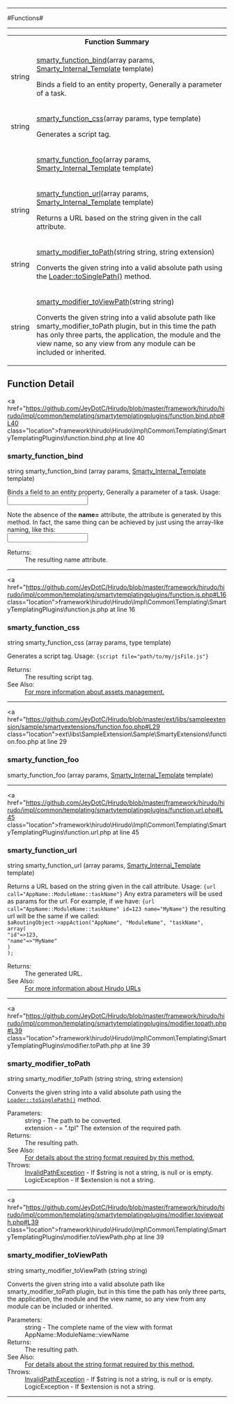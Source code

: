 - - -

#Functions#

- - -

<table id="summary_function" class="title">
<tr><th colspan="2" class="title">Function Summary</th></tr>
<tr>
<td><span class='k'></span> <span class='nx'>string</span></td>
<td class="description"><p class="name"><a href="#smarty_function_bind">smarty_function_bind</a>(array params, <a href="https://github.com/JeyDotC/Hirudo/blob/master/smarty/smarty_internal_template.html">Smarty_Internal_Template</a> template)</p><p class="description">Binds a field to an entity property, Generally a parameter
of a task. </p></td>
</tr>
<tr>
<td><span class='k'></span> <span class='nx'>string</span></td>
<td class="description"><p class="name"><a href="#smarty_function_css">smarty_function_css</a>(array params, type template)</p><p class="description">Generates a script tag. </p></td>
</tr>
<tr>
<td><span class='k'></span> <span class='nx'><type></span></td>
<td class="description"><p class="name"><a href="#smarty_function_foo">smarty_function_foo</a>(array params, <a href="https://github.com/JeyDotC/Hirudo/blob/master/smarty/smarty_internal_template.html">Smarty_Internal_Template</a> template)</p><p class="description"></p></td>
</tr>
<tr>
<td><span class='k'></span> <span class='nx'>string</span></td>
<td class="description"><p class="name"><a href="#smarty_function_url">smarty_function_url</a>(array params, <a href="https://github.com/JeyDotC/Hirudo/blob/master/smarty/smarty_internal_template.html">Smarty_Internal_Template</a> template)</p><p class="description">Returns a URL based on the string given in the call attribute.
</p></td>
</tr>
<tr>
<td><span class='k'></span> <span class='nx'>string</span></td>
<td class="description"><p class="name"><a href="#smarty_modifier_toPath">smarty_modifier_toPath</a>(string string, string extension)</p><p class="description">Converts the given string into a valid absolute path using the
<a href="../hirudo/lang/loader.html#toSinglePath()">Loader::toSinglePath()</a> method.</p></td>
</tr>
<tr>
<td><span class='k'></span> <span class='nx'>string</span></td>
<td class="description"><p class="name"><a href="#smarty_modifier_toViewPath">smarty_modifier_toViewPath</a>(string string)</p><p class="description">Converts the given string into a valid absolute path like smarty_modifier_toPath
plugin, but in this time the path has only three parts, the application, the
module and the view name, so any view from any module can be included or inherited.</p></td>
</tr>
</table>

<h2 id="detail_function">Function Detail</h2>

<a href="https://github.com/JeyDotC/Hirudo/blob/master/framework/hirudo/hirudo/impl/common/templating/smartytemplatingplugins/function.bind.php#L40 class="location">framework\hirudo\Hirudo\Impl\Common\Templating\SmartyTemplatingPlugins\function.bind.php at line 40</a>

<h3 id="smarty_function_bind()">smarty_function_bind</h3>
<span class='k'></span> <span class='nx'>string</span> smarty_function_bind (array params, <a href="https://github.com/JeyDotC/Hirudo/blob/master/smarty/smarty_internal_template.html">Smarty_Internal_Template</a> template)

<div class="details">
<p><p>Binds a field to an entity property, Generally a parameter
of a task. Usage:
<code>
<input {bind="taskParameter.property.innerProperty"} id="myField" type="someType" />
</code></p></p><p><p>Note the absence of the <strong>name=</strong> attribute, the attribute is generated
by this method. In fact, the same thing can be achieved by just using the array-like
naming, like this:
<code>
<input name="taskParameter[property][innerProperty]" id="myField" type="someType" />
</code></p></p>
<dl>
<dt>Returns:</dt>
<dd>The resulting name attribute.</dd>
</dl>
</div>

- - -


<a href="https://github.com/JeyDotC/Hirudo/blob/master/framework/hirudo/hirudo/impl/common/templating/smartytemplatingplugins/function.js.php#L16 class="location">framework\hirudo\Hirudo\Impl\Common\Templating\SmartyTemplatingPlugins\function.js.php at line 16</a>

<h3 id="smarty_function_css()">smarty_function_css</h3>
<span class='k'></span> <span class='nx'>string</span> smarty_function_css (array params, type template)

<div class="details">
<p>Generates a script tag.
Usage: <code>{script file="path/to/my/jsFile.js"}</code></p>
<dl>
<dt>Returns:</dt>
<dd>The resulting script tag.</dd>
<dt>See Also:</dt>
<dd><a href="../hirudo/core/context/assets.html">For more information about assets management.</a></dd>
</dl>
</div>

- - -


<a href="https://github.com/JeyDotC/Hirudo/blob/master/ext/libs/sampleextension/sample/smartyextensions/function.foo.php#L29 class="location">ext\libs\SampleExtension\Sample\SmartyExtensions\function.foo.php at line 29</a>

<h3 id="smarty_function_foo()">smarty_function_foo</h3>
<span class='k'></span> <span class='nx'><type></span> smarty_function_foo (array params, <a href="https://github.com/JeyDotC/Hirudo/blob/master/smarty/smarty_internal_template.html">Smarty_Internal_Template</a> template)

<div class="details">
<p></p>
</div>

- - -


<a href="https://github.com/JeyDotC/Hirudo/blob/master/framework/hirudo/hirudo/impl/common/templating/smartytemplatingplugins/function.url.php#L45 class="location">framework\hirudo\Hirudo\Impl\Common\Templating\SmartyTemplatingPlugins\function.url.php at line 45</a>

<h3 id="smarty_function_url()">smarty_function_url</h3>
<span class='k'></span> <span class='nx'>string</span> smarty_function_url (array params, <a href="https://github.com/JeyDotC/Hirudo/blob/master/smarty/smarty_internal_template.html">Smarty_Internal_Template</a> template)

<div class="details">
<p>Returns a URL based on the string given in the call attribute.
Usage: <code>{url call="AppName::ModuleName::taskName"}</code> Any extra
parameters will be used as params for the url. For example, if we have:
<code>{url call="AppName::ModuleName::taskName" id=123 name="MyName"}</code>
the resulting url will be the same if we called:
<code>
$aRoutingObject->appAction("AppName", "ModuleName", "taskName",
array(
"id"=>123,
"name"=>"MyName"
)
);
</code></p>
<dl>
<dt>Returns:</dt>
<dd>The generated URL.</dd>
<dt>See Also:</dt>
<dd><a href="../hirudo/core/context/routing.html">For more information about Hirudo URLs</a></dd>
</dl>
</div>

- - -


<a href="https://github.com/JeyDotC/Hirudo/blob/master/framework/hirudo/hirudo/impl/common/templating/smartytemplatingplugins/modifier.topath.php#L39 class="location">framework\hirudo\Hirudo\Impl\Common\Templating\SmartyTemplatingPlugins\modifier.toPath.php at line 39</a>

<h3 id="smarty_modifier_toPath()">smarty_modifier_toPath</h3>
<span class='k'></span> <span class='nx'>string</span> smarty_modifier_toPath (string string, string extension)

<div class="details">
<p><p>Converts the given string into a valid absolute path using the
<code><a href="../hirudo/lang/loader.html#toSinglePath()">Loader::toSinglePath()</a></code> method.</p></p>
<dl>
<dt>Parameters:</dt>
<dd>string - The path to be converted.</dd>
<dd>extension - = ".tpl" The extension of the required path.</dd>
<dt>Returns:</dt>
<dd>The resulting path.</dd>
<dt>See Also:</dt>
<dd><a href="../hirudo/lang/loader.html#using()">For details about the string format required by this method.</a></dd>
<dt>Throws:</dt>
<dd><a href="../hirudo/lang/invalidpathexception.html">InvalidPathException</a> - If $string is not a string, is null or is empty.</dd>
<dd>LogicException - If $extension is not a string.</dd>
</dl>
</div>

- - -


<a href="https://github.com/JeyDotC/Hirudo/blob/master/framework/hirudo/hirudo/impl/common/templating/smartytemplatingplugins/modifier.toviewpath.php#L39 class="location">framework\hirudo\Hirudo\Impl\Common\Templating\SmartyTemplatingPlugins\modifier.toViewPath.php at line 39</a>

<h3 id="smarty_modifier_toViewPath()">smarty_modifier_toViewPath</h3>
<span class='k'></span> <span class='nx'>string</span> smarty_modifier_toViewPath (string string)

<div class="details">
<p><p>Converts the given string into a valid absolute path like smarty_modifier_toPath
plugin, but in this time the path has only three parts, the application, the
module and the view name, so any view from any module can be included or inherited.</p>
<dl>
<dt>Parameters:</dt>
<dd>string - The complete name of the view with format AppName::ModuleName::viewName</dd>
<dt>Returns:</dt>
<dd>The resulting path.</dd>
<dt>See Also:</dt>
<dd><a href="../hirudo/lang/loader.html#using()">For details about the string format required by this method.</a></dd>
<dt>Throws:</dt>
<dd><a href="../hirudo/lang/invalidpathexception.html">InvalidPathException</a> - If $string is not a string, is null or is empty.</dd>
<dd>LogicException - If $extension is not a string.</dd>
</dl>
</div>

- - -


